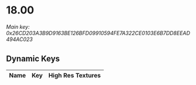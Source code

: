 # 18.00

###### *Main key: 0x26CD203A3B9D9163BE126BFD09910594FE7A322CE0103E6B7DD8EEAD494AC023*

## Dynamic Keys

| Name                            | Key                                                                | High Res Textures |
|---------------------------------|--------------------------------------------------------------------|-------------------|
